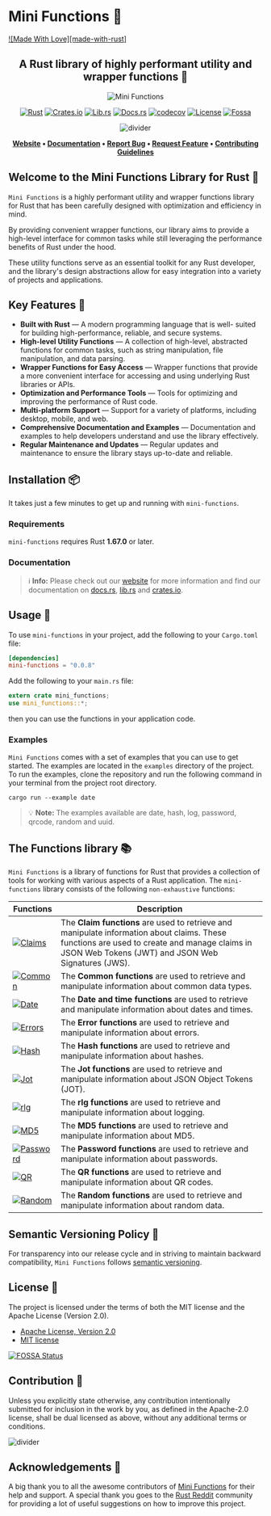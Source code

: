 # Mini Functions 🦀

[![Made With Love][made-with-rust]][6]

<!-- markdownlint-disable MD033 -->
<center>

## A Rust library of highly performant utility and wrapper functions 🚀

![Mini Functions][banner]

[![Rust][rust-badge]][12]
[![Crates.io][crates-badge]][8]
[![Lib.rs][libs-badge]][10]
[![Docs.rs][docs-badge]][9]
[![codecov][codecov-badge]][13]
[![License][license-badge]][2]
[![Fossa][fossa-badge]][14]

![divider][divider]

**[Website][0]
• [Documentation][9]
• [Report Bug][3]
• [Request Feature][3]
• [Contributing Guidelines][4]**

</center>

## Welcome to the Mini Functions Library for Rust 👋

`Mini Functions` is a highly performant utility and wrapper functions
library for Rust that has been carefully designed with optimization and
efficiency in mind.

By providing convenient wrapper functions, our library aims to provide a
high-level interface for common tasks while still leveraging the
performance benefits of Rust under the hood.

These utility functions serve as an essential toolkit for any Rust
developer, and the library's design abstractions allow for easy
integration into a variety of projects and applications.

## Key Features 🎯

- **Built with Rust** — A modern programming language that is well-
  suited for building high-performance, reliable, and secure systems.
- **High-level Utility Functions** — A collection of high-level,
  abstracted functions for common tasks, such as string manipulation,
  file manipulation, and data parsing.
- **Wrapper Functions for Easy Access** — Wrapper functions that provide
  a more convenient interface for accessing and using underlying Rust
  libraries or APIs.
- **Optimization and Performance Tools** — Tools for optimizing and
  improving the performance of Rust code.
- **Multi-platform Support** — Support for a variety of platforms,
  including desktop, mobile, and web.
- **Comprehensive Documentation and Examples** — Documentation and
  examples to help developers understand and use the library effectively.
- **Regular Maintenance and Updates** — Regular updates and maintenance
  to ensure the library stays up-to-date and reliable.

## Installation 📦

It takes just a few minutes to get up and running with `mini-functions`.

### Requirements

`mini-functions` requires Rust **1.67.0** or later.

### Documentation

> ℹ️ **Info:** Please check out our [website][0] for more information
and find our documentation on [docs.rs][9], [lib.rs][10] and
[crates.io][8].

## Usage 📖

To use `mini-functions` in your project, add the following to your
`Cargo.toml` file:

```toml
[dependencies]
mini-functions = "0.0.8"
```

Add the following to your `main.rs` file:

```rust
extern crate mini_functions;
use mini_functions::*;
```

then you can use the functions in your application code.

### Examples

`Mini Functions` comes with a set of examples that you can use to get
started. The examples are located in the `examples` directory of the
project. To run the examples, clone the repository and run the following
command in your terminal from the project root directory.

```shell
cargo run --example date
```

> 💡 **Note:** The examples available are date, hash, log, password, qrcode, random and uuid.

## The Functions library 📚

`Mini Functions` is a library of functions for Rust that provides a
collection of tools for working with various aspects of a Rust
application. The `mini-functions` library consists of the following
`non-exhaustive` functions:

| Functions | Description |
| -------- | ----------- |
| [![Claims][claims-badge]][12] | The **Claim functions** are used to retrieve and manipulate information about claims. These functions are used to create and manage claims in JSON Web Tokens (JWT) and JSON Web Signatures (JWS). |
| [![Common][common-badge]][12] | The **Common functions** are used to retrieve and manipulate information about common data types. |
| [![Date][date-badge]][12] | The **Date and time functions** are used to retrieve and manipulate information about dates and times. |
| [![Errors][errors-badge]][12] | The **Error functions** are used to retrieve and manipulate information about errors. |
| [![Hash][hash-badge]][12] | The **Hash functions** are used to retrieve and manipulate information about hashes. |
| [![Jot][cjwt-badge]][12] | The **Jot functions** are used to retrieve and manipulate information about JSON Object Tokens (JOT). |
| [![rlg][rlg-badge]][12] | The **rlg functions** are used to retrieve and manipulate information about logging. |
| [![MD5][mdg-badge]][12] | The **MD5 functions** are used to retrieve and manipulate information about MD5. |
| [![Password][password-badge]][12] | The **Password functions** are used to retrieve and manipulate information about passwords. |
| [![QR][qr-badge]][12] | The **QR functions** are used to retrieve and manipulate information about QR codes. |
| [![Random][random-badge]][12] | The **Random functions** are used to retrieve and manipulate information about random data. |

## Semantic Versioning Policy 🚥

For transparency into our release cycle and in striving to maintain
backward compatibility, `Mini Functions` follows
[semantic versioning][7].

## License 📝

The project is licensed under the terms of both the MIT license and the
Apache License (Version 2.0).

- [Apache License, Version 2.0][1]
- [MIT license][2]

[![FOSSA Status](https://app.fossa.com/api/projects/git%2Bgithub.com%2Fsebastienrousseau%2Fmini-functions.svg?type=large)](https://app.fossa.com/projects/git%2Bgithub.com%2Fsebastienrousseau%2Fmini-functions?ref=badge_large)

## Contribution 🤝

Unless you explicitly state otherwise, any contribution intentionally
submitted for inclusion in the work by you, as defined in the Apache-2.0
license, shall be dual licensed as above, without any additional terms
or conditions.

![divider][divider]

## Acknowledgements 💙

A big thank you to all the awesome contributors of [Mini Functions][6]
for their help and support. A special thank you goes to the
[Rust Reddit](https://www.reddit.com/r/rust/) community for providing a
lot of useful suggestions on how to improve this project.

[0]: https://minifunctions.com
[1]: http://www.apache.org/licenses/LICENSE-2.0
[2]: http://opensource.org/licenses/MIT
[3]: https://github.com/sebastienrousseau/mini-functions/issues
[4]: https://raw.githubusercontent.com/sebastienrousseau/mini-functions/main/.github/CONTRIBUTING.md
[6]: https://github.com/sebastienrousseau/mini-functions/graphs/contributors
[7]: http://semver.org/
[8]: https://crates.io/crates/mini-functions
[9]: https://docs.rs/mini-functions
[10]: https://lib.rs/crates/mini-functions
[12]: https://www.rust-lang.org/
[13]: https://codecov.io/github/sebastienrousseau/mini-functions
[14]: https://app.fossa.com/projects/git%2Bgithub.com%2Fsebastienrousseau%2Fmini-functions?ref=badge_shield

[banner]: https://raw.githubusercontent.com/sebastienrousseau/vault/main/assets/mini-functions/banners/banner-mini-functions.svg "Mini Functions - Rust 🦀"
[crates-badge]: https://img.shields.io/crates/v/mini-functions.svg?style=for-the-badge 'Crates.io'
[codecov-badge]: https://img.shields.io/codecov/c/github/sebastienrousseau/mini-functions?style=for-the-badge&token=M1REIC3QCK 'Codecov'
[divider]: https://raw.githubusercontent.com/sebastienrousseau/vault/main/assets/elements/divider.svg "divider"
[docs-badge]: https://img.shields.io/docsrs/mini-functions.svg?style=for-the-badge 'Docs.rs'
[libs-badge]: https://img.shields.io/badge/lib.rs-v0.0.8-orange.svg?style=for-the-badge 'Lib.rs'
[license-badge]: https://img.shields.io/crates/l/mini-functions.svg?style=for-the-badge 'License'
[rust-badge]: https://img.shields.io/badge/rust-f04041?style=for-the-badge&labelColor=c0282d&logo=rust 'Rust'
[fossa-badge]: https://img.shields.io/static/v1?style=for-the-badge&message=Fossa&color=289E6D&logo=Fossa&logoColor=FFFFFF&label= 'Fossa'

[claims-badge]: https://raw.githubusercontent.com/sebastienrousseau/vault/main/assets/mini-functions/icons/png/ico-claims.png 'Claims'
[common-badge]: https://raw.githubusercontent.com/sebastienrousseau/vault/main/assets/mini-functions/icons/png/ico-common.png 'Common'
[date-badge]: https://raw.githubusercontent.com/sebastienrousseau/vault/main/assets/mini-functions/icons/png/ico-date.png 'Date'
[errors-badge]: https://raw.githubusercontent.com/sebastienrousseau/vault/main/assets/mini-functions/icons/png/ico-errors.png 'Errors'
[hash-badge]: https://raw.githubusercontent.com/sebastienrousseau/vault/main/assets/mini-functions/icons/png/ico-hash.png 'Hash'
[cjwt-badge]: https://raw.githubusercontent.com/sebastienrousseau/vault/main/assets/mini-functions/icons/png/ico-cjwt.png 'Jot'
[rlg-badge]: https://raw.githubusercontent.com/sebastienrousseau/vault/main/assets/mini-functions/icons/png/ico-rlg.png 'rlg'
[mdg-badge]: https://raw.githubusercontent.com/sebastienrousseau/vault/main/assets/mini-functions/icons/png/ico-mdg.png 'MD5'
[password-badge]: https://raw.githubusercontent.com/sebastienrousseau/vault/main/assets/mini-functions/icons/png/ico-password.png 'Password'
[qr-badge]: https://raw.githubusercontent.com/sebastienrousseau/vault/main/assets/mini-functions/icons/png/ico-qr.png 'QR'
[random-badge]: https://raw.githubusercontent.com/sebastienrousseau/vault/main/assets/mini-functions/icons/png/ico-random.png 'Random'
